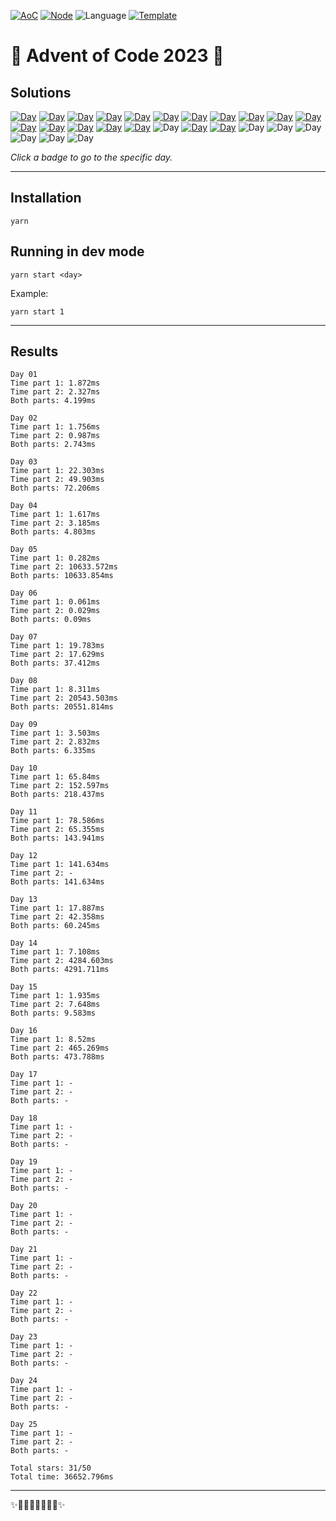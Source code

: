 <!-- Entries between SOLUTIONS and RESULTS tags are auto-generated -->

[![AoC](https://badgen.net/badge/AoC/2023/blue)](https://adventofcode.com/2023)
[![Node](https://badgen.net/badge/Node/v16.13.0+/blue)](https://nodejs.org/en/download/)
![Language](https://badgen.net/badge/Language/JavaScript/blue)
[![Template](https://badgen.net/badge/Template/aocrunner/blue)](https://github.com/caderek/aocrunner)

# 🎄 Advent of Code 2023 🎄

## Solutions

<!--SOLUTIONS-->

[![Day](https://badgen.net/badge/01/%E2%98%85%E2%98%85/green)](src/day01)
[![Day](https://badgen.net/badge/02/%E2%98%85%E2%98%85/green)](src/day02)
[![Day](https://badgen.net/badge/03/%E2%98%85%E2%98%85/green)](src/day03)
[![Day](https://badgen.net/badge/04/%E2%98%85%E2%98%85/green)](src/day04)
[![Day](https://badgen.net/badge/05/%E2%98%85%E2%98%85/green)](src/day05)
[![Day](https://badgen.net/badge/06/%E2%98%85%E2%98%85/green)](src/day06)
[![Day](https://badgen.net/badge/07/%E2%98%85%E2%98%85/green)](src/day07)
[![Day](https://badgen.net/badge/08/%E2%98%85%E2%98%85/green)](src/day08)
[![Day](https://badgen.net/badge/09/%E2%98%85%E2%98%85/green)](src/day09)
[![Day](https://badgen.net/badge/10/%E2%98%85%E2%98%85/green)](src/day10)
[![Day](https://badgen.net/badge/11/%E2%98%85%E2%98%85/green)](src/day11)
[![Day](https://badgen.net/badge/12/%E2%98%85%E2%98%86/yellow)](src/day12)
[![Day](https://badgen.net/badge/13/%E2%98%85%E2%98%85/green)](src/day13)
[![Day](https://badgen.net/badge/14/%E2%98%85%E2%98%85/green)](src/day14)
[![Day](https://badgen.net/badge/15/%E2%98%85%E2%98%85/green)](src/day15)
[![Day](https://badgen.net/badge/16/%E2%98%85%E2%98%85/green)](src/day16)
![Day](https://badgen.net/badge/17/%E2%98%86%E2%98%86/gray)
[![Day](https://badgen.net/badge/18/%E2%98%85%E2%98%85/green)](src/day18)
[![Day](https://badgen.net/badge/19/%E2%98%85%E2%98%85/green)](src/day19)
![Day](https://badgen.net/badge/20/%E2%98%86%E2%98%86/gray)
![Day](https://badgen.net/badge/21/%E2%98%86%E2%98%86/gray)
![Day](https://badgen.net/badge/22/%E2%98%86%E2%98%86/gray)
![Day](https://badgen.net/badge/23/%E2%98%86%E2%98%86/gray)
![Day](https://badgen.net/badge/24/%E2%98%86%E2%98%86/gray)
![Day](https://badgen.net/badge/25/%E2%98%86%E2%98%86/gray)

<!--/SOLUTIONS-->

_Click a badge to go to the specific day._

---

## Installation

```
yarn
```

## Running in dev mode

```
yarn start <day>
```

Example:

```
yarn start 1
```

---

## Results

<!--RESULTS-->

```
Day 01
Time part 1: 1.872ms
Time part 2: 2.327ms
Both parts: 4.199ms
```

```
Day 02
Time part 1: 1.756ms
Time part 2: 0.987ms
Both parts: 2.743ms
```

```
Day 03
Time part 1: 22.303ms
Time part 2: 49.903ms
Both parts: 72.206ms
```

```
Day 04
Time part 1: 1.617ms
Time part 2: 3.185ms
Both parts: 4.803ms
```

```
Day 05
Time part 1: 0.282ms
Time part 2: 10633.572ms
Both parts: 10633.854ms
```

```
Day 06
Time part 1: 0.061ms
Time part 2: 0.029ms
Both parts: 0.09ms
```

```
Day 07
Time part 1: 19.783ms
Time part 2: 17.629ms
Both parts: 37.412ms
```

```
Day 08
Time part 1: 8.311ms
Time part 2: 20543.503ms
Both parts: 20551.814ms
```

```
Day 09
Time part 1: 3.503ms
Time part 2: 2.832ms
Both parts: 6.335ms
```

```
Day 10
Time part 1: 65.84ms
Time part 2: 152.597ms
Both parts: 218.437ms
```

```
Day 11
Time part 1: 78.586ms
Time part 2: 65.355ms
Both parts: 143.941ms
```

```
Day 12
Time part 1: 141.634ms
Time part 2: -
Both parts: 141.634ms
```

```
Day 13
Time part 1: 17.887ms
Time part 2: 42.358ms
Both parts: 60.245ms
```

```
Day 14
Time part 1: 7.108ms
Time part 2: 4284.603ms
Both parts: 4291.711ms
```

```
Day 15
Time part 1: 1.935ms
Time part 2: 7.648ms
Both parts: 9.583ms
```

```
Day 16
Time part 1: 8.52ms
Time part 2: 465.269ms
Both parts: 473.788ms
```

```
Day 17
Time part 1: -
Time part 2: -
Both parts: -
```

```
Day 18
Time part 1: -
Time part 2: -
Both parts: -
```

```
Day 19
Time part 1: -
Time part 2: -
Both parts: -
```

```
Day 20
Time part 1: -
Time part 2: -
Both parts: -
```

```
Day 21
Time part 1: -
Time part 2: -
Both parts: -
```

```
Day 22
Time part 1: -
Time part 2: -
Both parts: -
```

```
Day 23
Time part 1: -
Time part 2: -
Both parts: -
```

```
Day 24
Time part 1: -
Time part 2: -
Both parts: -
```

```
Day 25
Time part 1: -
Time part 2: -
Both parts: -
```

```
Total stars: 31/50
Total time: 36652.796ms
```

<!--/RESULTS-->

---

✨🎄🎁🎄🎅🎄🎁🎄✨